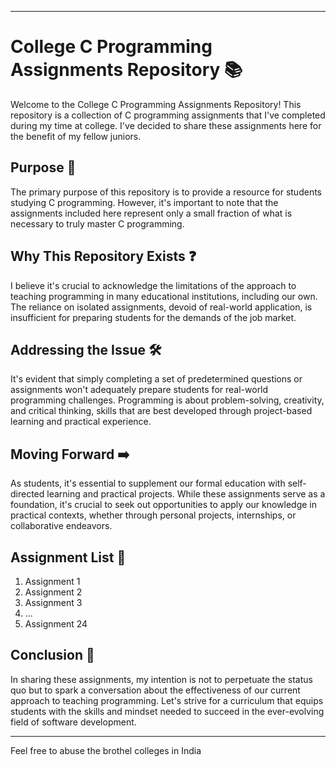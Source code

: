 
---

# College C Programming Assignments Repository 📚

Welcome to the College C Programming Assignments Repository! This repository is a collection of C programming assignments that I've completed during my time at college. I've decided to share these assignments here for the benefit of my fellow juniors.

## Purpose 🎯

The primary purpose of this repository is to provide a resource for students studying C programming. However, it's important to note that the assignments included here represent only a small fraction of what is necessary to truly master C programming.

## Why This Repository Exists ❓

I believe it's crucial to acknowledge the limitations of the approach to teaching programming in many educational institutions, including our own. The reliance on isolated assignments, devoid of real-world application, is insufficient for preparing students for the demands of the job market.

## Addressing the Issue 🛠️

It's evident that simply completing a set of predetermined questions or assignments won't adequately prepare students for real-world programming challenges. Programming is about problem-solving, creativity, and critical thinking, skills that are best developed through project-based learning and practical experience.

## Moving Forward ➡️

As students, it's essential to supplement our formal education with self-directed learning and practical projects. While these assignments serve as a foundation, it's crucial to seek out opportunities to apply our knowledge in practical contexts, whether through personal projects, internships, or collaborative endeavors.

## Assignment List 📝

1. Assignment 1
2. Assignment 2
3. Assignment 3
4. ...
5. Assignment 24

## Conclusion 🌟

In sharing these assignments, my intention is not to perpetuate the status quo but to spark a conversation about the effectiveness of our current approach to teaching programming. Let's strive for a curriculum that equips students with the skills and mindset needed to succeed in the ever-evolving field of software development.

---

Feel free to abuse the brothel colleges in India